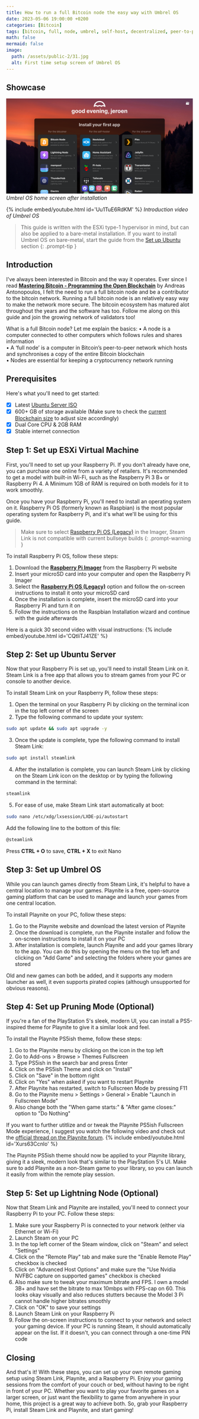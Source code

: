 ```yaml
---
title: How to run a full Bitcoin node the easy way with Umbrel OS
date: 2023-05-06 19:00:00 +0200
categories: [Bitcoin]
tags: [bitcoin, full, node, umbrel, self-host, decentralized, peer-to-peer, cryptocurrency, Web3, transactions, blockchain, mempool, liberty, VMware, ESXi, Ubuntu, server, synchronization, hypervisor, bare-metal]
math: false
mermaid: false
image:
  path: /assets/public-2/31.jpg
  alt: First time setup screen of Umbrel OS
---
```


## Showcase

![1](/assets/public-2/34.png)
_Umbrel OS home screen after installation_

{% include embed/youtube.html id='Uu1TuE6RdKM' %}
_Introduction video of Umbrel OS_

> This guide is written with the ESXi type-1 hypervisor in mind, but can also be applied to a bare-metal installation. If you want to install Umbrel OS on bare-metal, start the guide from the [Set up Ubuntu](https://vskills.nl/posts/run-full-bitcoin-node-umbrel-os/#step-2-set-up-ubuntu-server) section
{: .prompt-tip }

## Introduction
I've always been interested in Bitcoin and the way it operates. Ever since I read **[Mastering Bitcoin - Programming the Open Blockchain](https://github.com/bitcoinbook/bitcoinbook)** by Andreas Antonopoulos, I felt the need to run a full bitcoin node and be a contributor to the bitcoin network. Running a full bitcoin node is an relatively easy way to make the network more secure. The bitcoin ecosystem has matured alot throughout the years and the software has too. Follow me along on this guide and join the growing network of validators too!

What is a full Bitcoin node? Let me explain the basics:
• A node is a computer connected to other computers which follows rules and shares information      
• A ‘full node’ is a computer in Bitcoin’s peer-to-peer network which hosts and synchronises a copy of the entire Bitcoin blockchain       
• Nodes are essential for keeping a cryptocurrency network running

## Prerequisites
Here's what you'll need to get started:

- [x] Latest [Ubuntu Server ISO](https://ubuntu.com/download/server)
- [x] 600+ GB of storage available (Make sure to check the [current Blockchain size](https://www.blockchain.com/explorer/charts/blocks-size) to adjust size accordingly)
- [x] Dual Core CPU & 2GB RAM
- [x] Stable internet connection

## Step 1: Set up ESXi Virtual Machine

First, you'll need to set up your Raspberry Pi. If you don't already have one, you can purchase one online from a variety of retailers. It's recommended to get a model with built-in Wi-Fi, such as the Raspberry Pi 3 B+ or Raspberry Pi 4. A Minimum 1GB of RAM is required on both models for it to work smoothly.

Once you have your Raspberry Pi, you'll need to install an operating system on it. Raspberry Pi OS (formerly known as Raspbian) is the most popular operating system for Raspberry Pi, and it's what we'll be using for this guide.

> Make sure to select [Raspberry Pi OS (Legacy)](https://www.raspberrypi.com/software/operating-systems/#raspberry-pi-os-legacy) in the Imager, Steam Link is not compatible with current bullseye builds
{: .prompt-warning }

To install Raspberry Pi OS, follow these steps:

1.  Download the **[Raspberry Pi Imager](https://www.raspberrypi.com/software/)** from the Raspberry Pi website
2.  Insert your microSD card into your computer and open the Raspberry Pi Imager
3.  Select the **[Raspberry Pi OS (Legacy)](https://www.raspberrypi.com/software/operating-systems/#raspberry-pi-os-legacy)**  option and follow the on-screen instructions to install it onto your microSD card
4.  Once the installation is complete, insert the microSD card into your Raspberry Pi and turn it on
5.  Follow the instructions on the Raspbian Installation wizard and continue with the guide afterwards

Here is a quick 30 second video with visual instructions:
{% include embed/youtube.html id='CQtliTJ41ZE' %}

## Step 2: Set up Ubuntu Server

Now that your Raspberry Pi is set up, you'll need to install Steam Link on it. Steam Link is a free app that allows you to stream games from your PC or console to another device.

To install Steam Link on your Raspberry Pi, follow these steps:

1.  Open the terminal on your Raspberry Pi by clicking on the terminal icon in the top left corner of the screen
2.  Type the following command to update your system:
```bash
sudo apt update && sudo apt upgrade -y
```
3.  Once the update is complete, type the following command to install Steam Link:
```bash
sudo apt install steamlink
```
4.  After the installation is complete, you can launch Steam Link by clicking on the Steam Link icon on the desktop or by typing the following command in the terminal:
```bash
steamlink
```
5. For ease of use, make Steam Link start automatically at boot:
```bash
sudo nano /etc/xdg/lxsession/LXDE-pi/autostart 
```
Add the following line to the bottom of this file:
```bash
@steamlink
```
Press **CTRL + O** to save, **CTRL + X** to exit Nano

## Step 3: Set up Umbrel OS

While you can launch games directly from Steam Link, it's helpful to have a central location to manage your games. Playnite is a free, open-source gaming platform that can be used to manage and launch your games from one central location.

To install Playnite on your PC, follow these steps:

1.  Go to the Playnite website and download the latest version of Playnite
2.  Once the download is complete, run the Playnite installer and follow the on-screen instructions to install it on your PC
3.  After installation is complete, launch Playnite and add your games library to the app. You can do this by opening the menu on the top left and clicking on "Add Game" and selecting the folders where your games are stored 

Old and new games can both be added, and it supports any modern launcher as well, it even supports pirated copies (although unsupported for obvious reasons).

## Step 4: Set up Pruning Mode (Optional)

If you're a fan of the PlayStation 5's sleek, modern UI, you can install a PS5-inspired theme for Playnite to give it a similar look and feel.

To install the Playnite PS5ish theme, follow these steps:

1.  Go to the Playnite menu by clicking on the icon in the top left
2.  Go to Add-ons > Browse > Themes Fullscreen
3.  Type PS5ish in the search bar and press Enter
4.  Click on the PS5ish Theme and click on "Install"
5.  Click on "Save" in the bottom right
6.  Click on "Yes" when asked if you want to restart Playnite
7.  After Playnite has restarted, switch to Fullscreen Mode by pressing F11
8.  Go to the Playnite menu > Settings > General > Enable "Launch in Fullscreen Mode"
9.  Also change both the "When game starts:" & "After game closes:" option to "Do Nothing"

If you want to further utitlize and or tweak the Playnite PS5ish Fullscreen Mode experience, I suggest you watch the following video and check out the [official thread on the Playnite forum](https://playnite.link/forum/thread-492.html).
{% include embed/youtube.html id='Xurs63Ccnlo' %}

The Playnite PS5ish theme should now be applied to your Playnite library, giving it a sleek, modern look that's similar to the PlayStation 5's UI.
Make sure to add Playnite as a non-Steam game to your library, so you can launch it easily from within the remote play session.

## Step 5: Set up Lightning Node (Optional)

Now that Steam Link and Playnite are installed, you'll need to connect your Raspberry Pi to your PC. Follow these steps:

1.  Make sure your Raspberry Pi is connected to your network (either via Ethernet or Wi-Fi)
2.  Launch Steam on your PC
3.  In the top left corner of the Steam window, click on "Steam" and select "Settings"
4.  Click on the "Remote Play" tab and make sure the "Enable Remote Play" checkbox is checked
5.  Click on "Advanced Host Options" and make sure the "Use Nvidia NVFBC capture on supported games" checkbox is checked
6.  Also make sure to tweak your maximum bitrate and FPS. I own a model 3B+ and have set the bitrate to max 10mbps with FPS-cap on 60. This looks okay visually and also reduces stutters because the Model 3 Pi cannot handle higher bitrates smoothly
7.  Click on "OK" to save your settings
8.  Launch Steam Link on your Raspberry Pi
9.  Follow the on-screen instructions to connect to your network and select your gaming device. If your PC is running Steam, it should automatically appear on the list. If it doesn't, you can connect through a one-time PIN code

## Closing

And that's it! With these steps, you can set up your own remote gaming setup using Steam Link, Playnite, and a Raspberry Pi. Enjoy your gaming sessions from the comfort of your couch or bed, without having to be right in front of your PC. Whether you want to play your favorite games on a larger screen, or just want the flexibility to game from anywhere in your home, this project is a great way to achieve both. So, grab your Raspberry Pi, install Steam Link and Playnite, and start gaming!
